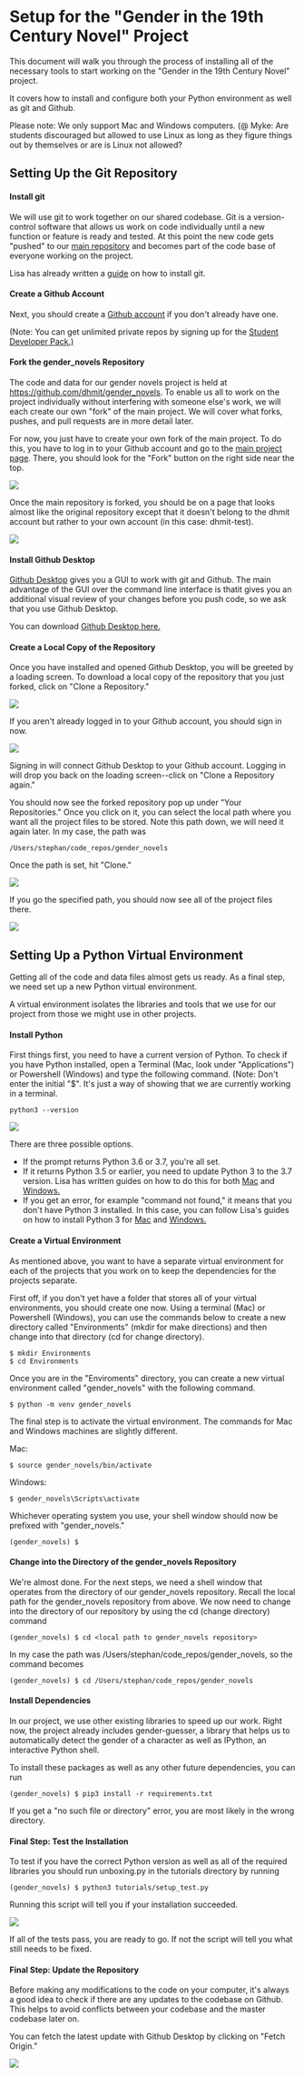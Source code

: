 # Setup for the "Gender in the 19th Century Novel" Project
This document will walk you through the process of installing all of
the necessary tools to start working on the "Gender in the 19th Century
Novel" project.

It covers how to install and configure both your Python environment
as well as git and Github.

Please note: We only support Mac and Windows computers.
(@ Myke: Are students discouraged but allowed to use Linux as long as
they figure things out by themselves or are is Linux not allowed?


## Setting Up the Git Repository

#### Install git
We will use git to work together on our shared codebase. Git is a
version-control software that allows us work on code individually until
a new function or feature is ready and tested. At this point the
new code gets "pushed" to our
[main repository](https://github.com/dhmit/gender_novels) and becomes
part of the code base of everyone working on the project.

Lisa has already written a
[guide](https://www.digitalocean.com/community/tutorials/how-to-contribute-to-open-source-getting-started-with-git#check-if-git-is-installed)
on how to install git.

#### Create a Github Account
Next, you should create a [Github account](https://github.com/join) if
you don't already have one.

(Note: You can get unlimited private repos by signing up for the
[Student Developer Pack.)](https://education.github.com/pack)

#### Fork the gender_novels Repository
The code and data for our gender novels project is held at
https://github.com/dhmit/gender_novels. To enable us all to work on the
project individually without interfering with someone else's work, we
will each create our own "fork" of the main project. We will cover
what forks, pushes, and pull requests are in more detail later.

For now, you just have to create your own fork of the main project.
To do this, you have to log in to your Github account and go to the
[main project page](https://github.com/dhmit/gender_novels). There, you
should look for the "Fork" button on the right side near the top.


![](images/setup_fork_1.png)

Once the main repository is forked, you should be on a page that looks
almost like the original repository except that it doesn't belong to the
dhmit account but rather to your own account (in this case: dhmit-test).

![](images/setup_fork_2.png)

#### Install Github Desktop
[Github Desktop](https://desktop.github.com/) gives you a GUI to work
with git and Github. The main advantage of the GUI over the command line
interface is thatit gives you an additional visual review of your
changes before you push code, so we ask that you use Github Desktop.

You can download [Github Desktop here.](https://desktop.github.com/)

#### Create a Local Copy of the Repository
Once you have installed and opened Github Desktop, you will be greeted
by a loading screen. To download a local copy of the repository that
you just forked, click on "Clone a Repository."

![](images/setup_gitdesktop_1.png)

If you aren't already logged in to your Github account, you should sign
in now.

![](images/setup_gitdesktop_2.png)

Signing in will connect Github Desktop to your Github account.
Logging in will drop you back on the loading screen--click on "Clone
a Repository again."

You should now see the forked repository pop up under "Your
Repositories." Once you click on it, you can select the local path where
you want all the project files to be stored.
Note this path down, we will need it again later. In my case, the path
was
```
/Users/stephan/code_repos/gender_novels
```
Once the path is set, hit "Clone."

![](images/setup_gitdesktop_3.png)

If you go the specified path, you should now see all of the project
files there.

![](images/setup_gitdesktop_4.png)


## Setting Up a Python Virtual Environment

Getting all of the code and data files almost gets us ready. As a final
step, we need set up a new Python virtual environment.

A virtual environment isolates the libraries and tools that we use for
our project from those we might use in other projects.

#### Install Python
First things first, you need to have a current version of Python.
To check if you have Python installed, open a Terminal (Mac, look under
"Applications") or Powershell (Windows) and type the following command.
(Note: Don't enter the initial "$". It's just a way of showing that we
are currently working in a terminal.

```command
python3 --version
```


![](images/setup_python_1.png)

There are three possible options.
- If the prompt returns Python 3.6 or 3.7, you're all set.
- If it returns Python 3.5 or earlier, you need to update Python 3 to the
3.7 version. Lisa has written guides on how to do this for both
[Mac](https://www.digitalocean.com/community/tutorials/how-to-install-python-3-and-set-up-a-local-programming-environment-on-macos#step-4-%E2%80%94-installing-python-3)
and
[Windows.](https://www.digitalocean.com/community/tutorials/how-to-install-python-3-and-set-up-a-local-programming-environment-on-windows-10#step-4-%E2%80%94-installing-python-3)
- If you get an error, for example "command not found," it means that you
don't have Python 3 installed. In this case, you can follow Lisa's
guides on how to install Python 3 for
[Mac](https://www.digitalocean.com/community/tutorials/how-to-install-python-3-and-set-up-a-local-programming-environment-on-macos)
and
[Windows.](https://www.digitalocean.com/community/tutorials/how-to-install-python-3-and-set-up-a-local-programming-environment-on-windows-10)

#### Create a Virtual Environment
As mentioned above, you want to have a separate virtual environment
for each of the projects that you work on to keep the dependencies for
the projects separate.

First off, if you don't yet have a folder that stores all of your
virtual environments, you should create one now. Using a terminal (Mac)
or Powershell (Windows), you can use the commands below to create a
new directory called "Environments" (mkdir for make directions) and then
change into that directory (cd for change directory).

```console
$ mkdir Environments
$ cd Environments
```

Once you are in the "Enviroments" directory, you can create a new
virtual environment called "gender_novels" with the following command.

```console
$ python -m venv gender_novels
```

The final step is to activate the virtual environment. The commands for
Mac and Windows machines are slightly different.

Mac:
```console
$ source gender_novels/bin/activate
```

Windows:
```console
$ gender_novels\Scripts\activate
```

Whichever operating system you use, your shell window should now be
prefixed with "gender_novels."
```console
(gender_novels) $
```

#### Change into the Directory of the gender_novels Repository
We're almost done. For the next steps, we need a shell window that
operates from the directory of our gender_novels repository.
Recall the local path for the gender_novels repository from above. We
now need to change into the directory of our repository by using the cd
(change directory) command
```console
(gender_novels) $ cd <local path to gender_novels repository>
```
In my case the path was /Users/stephan/code_repos/gender_novels, so the
command becomes
```console
(gender_novels) $ cd /Users/stephan/code_repos/gender_novels
```

#### Install Dependencies
In our project, we use other existing libraries to speed up our work.
Right now, the project already includes gender-guesser, a library that
helps us to automatically detect the gender of a character as well as
IPython, an interactive Python shell.

To install these packages as well as any other future dependencies,
you can run
```console
(gender_novels) $ pip3 install -r requirements.txt
```
If you get a "no such file or directory" error, you are most likely
in the wrong directory.


#### Final Step: Test the Installation
To test if you have the correct Python version as well as all of the
required libraries you should run unboxing.py in the
tutorials directory by running
```console
(gender_novels) $ python3 tutorials/setup_test.py
```
Running this script will tell you if your installation succeeded.

![](images/setup_test_1.png)

If all of the tests pass, you are ready to go. If not the script will
tell you what still needs to be fixed.

#### Final Step: Update the Repository

Before making any modifications to the code on your computer, it's
always a good idea to check if there are any updates to the codebase
on Github. This helps to avoid conflicts between your codebase and the
master codebase later on.

You can fetch the latest update with Github Desktop by clicking on
"Fetch Origin."

![](images/setup_fetchupdates_1.png)
